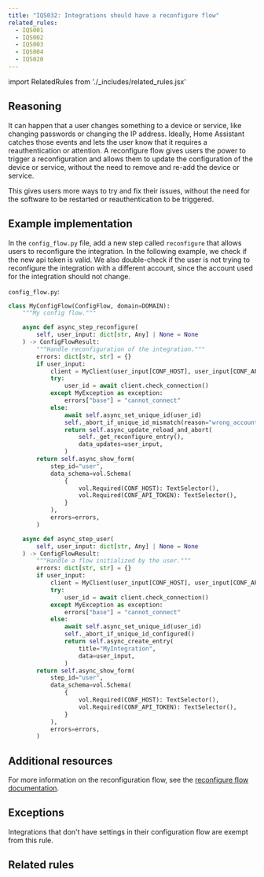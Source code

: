 ```yaml
---
title: "IQS032: Integrations should have a reconfigure flow"
related_rules:
  - IQS001
  - IQS002
  - IQS003
  - IQS004
  - IQS020
---
```

import RelatedRules from './_includes/related_rules.jsx'

## Reasoning

It can happen that a user changes something to a device or service, like changing passwords or changing the IP address.
Ideally, Home Assistant catches those events and lets the user know that it requires a reauthentication or attention.
A reconfigure flow gives users the power to trigger a reconfiguration and allows them to update the configuration of the device or service, without the need to remove and re-add the device or service.

This gives users more ways to try and fix their issues, without the need for the software to be restarted or reauthentication to be triggered.

## Example implementation

In the `config_flow.py` file, add a new step called `reconfigure` that allows users to reconfigure the integration.
In the following example, we check if the new api token is valid.
We also double-check if the user is not trying to reconfigure the integration with a different account, since the account used for the integration should not change.

`config_flow.py`:
```python
class MyConfigFlow(ConfigFlow, domain=DOMAIN):
    """My config flow."""

    async def async_step_reconfigure(
        self, user_input: dict[str, Any] | None = None
    ) -> ConfigFlowResult:
        """Handle reconfiguration of the integration."""
        errors: dict[str, str] = {}
        if user_input:
            client = MyClient(user_input[CONF_HOST], user_input[CONF_API_TOKEN])
            try:
                user_id = await client.check_connection()
            except MyException as exception:
                errors["base"] = "cannot_connect"
            else:
                await self.async_set_unique_id(user_id)
                self._abort_if_unique_id_mismatch(reason="wrong_account")
                return self.async_update_reload_and_abort(
                    self._get_reconfigure_entry(),
                    data_updates=user_input,
                )
        return self.async_show_form(
            step_id="user",
            data_schema=vol.Schema(
                {
                    vol.Required(CONF_HOST): TextSelector(),
                    vol.Required(CONF_API_TOKEN): TextSelector(),
                }
            ),
            errors=errors,
        )

    async def async_step_user(
        self, user_input: dict[str, Any] | None = None
    ) -> ConfigFlowResult:
        """Handle a flow initialized by the user."""
        errors: dict[str, str] = {}
        if user_input:
            client = MyClient(user_input[CONF_HOST], user_input[CONF_API_TOKEN])
            try:
                user_id = await client.check_connection()
            except MyException as exception:
                errors["base"] = "cannot_connect"
            else:
                await self.async_set_unique_id(user_id)
                self._abort_if_unique_id_configured()
                return self.async_create_entry(
                    title="MyIntegration",
                    data=user_input,
                )
        return self.async_show_form(
            step_id="user",
            data_schema=vol.Schema(
                {
                    vol.Required(CONF_HOST): TextSelector(),
                    vol.Required(CONF_API_TOKEN): TextSelector(),
                }
            ),
            errors=errors,
        )
```

## Additional resources

For more information on the reconfiguration flow, see the [reconfigure flow documentation](../../../config_entries_config_flow_handler#reconfigure).

## Exceptions

Integrations that don't have settings in their configuration flow are exempt from this rule.

## Related rules

<RelatedRules relatedRules={frontMatter.related_rules}></RelatedRules>
